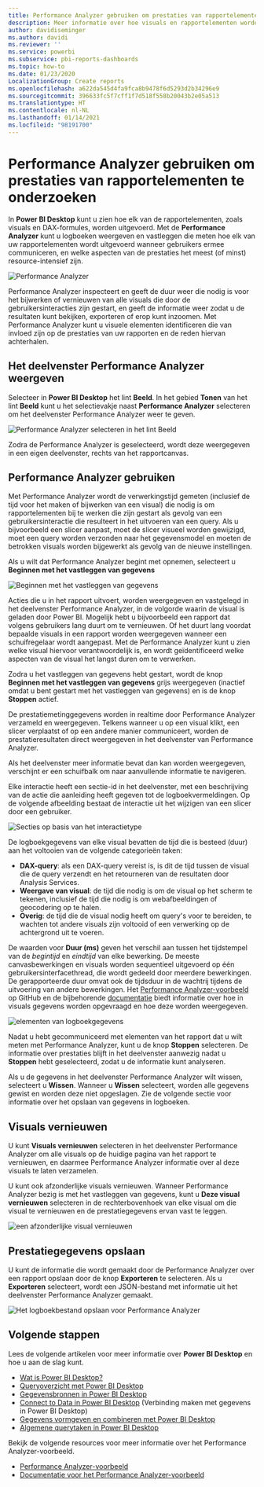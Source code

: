 ```yaml
---
title: Performance Analyzer gebruiken om prestaties van rapportelementen te onderzoeken in Power BI Desktop
description: Meer informatie over hoe visuals en rapportelementen worden uitgevoerd in termen van resourcegebruik en reactiesnelheid
author: davidiseminger
ms.author: davidi
ms.reviewer: ''
ms.service: powerbi
ms.subservice: pbi-reports-dashboards
ms.topic: how-to
ms.date: 01/23/2020
LocalizationGroup: Create reports
ms.openlocfilehash: a622da545d4fa9fca8b9478f6d5293d2b34296e9
ms.sourcegitcommit: 396633fc5f7cff1f7d518f558b20043b2e05a513
ms.translationtype: HT
ms.contentlocale: nl-NL
ms.lasthandoff: 01/14/2021
ms.locfileid: "98191700"
---
```

# <a name="use-performance-analyzer-to-examine-report-element-performance"></a>Performance Analyzer gebruiken om prestaties van rapportelementen te onderzoeken

In **Power BI Desktop** kunt u zien hoe elk van de rapportelementen, zoals visuals en DAX-formules, worden uitgevoerd. Met de **Performance Analyzer** kunt u logboeken weergeven en vastleggen die meten hoe elk van uw rapportelementen wordt uitgevoerd wanneer gebruikers ermee communiceren, en welke aspecten van de prestaties het meest (of minst) resource-intensief zijn.

![Performance Analyzer](media/desktop-performance-analyzer/performance-analyzer-01.png)

Performance Analyzer inspecteert en geeft de duur weer die nodig is voor het bijwerken of vernieuwen van alle visuals die door de gebruikersinteracties zijn gestart, en geeft de informatie weer zodat u de resultaten kunt bekijken, exporteren of erop kunt inzoomen. Met Performance Analyzer kunt u visuele elementen identificeren die van invloed zijn op de prestaties van uw rapporten en de reden hiervan achterhalen.

## <a name="displaying-the-performance-analyzer-pane"></a>Het deelvenster Performance Analyzer weergeven

Selecteer in **Power BI Desktop** het lint **Beeld**. In het gebied **Tonen** van het lint **Beeld** kunt u het selectievakje naast **Performance Analyzer** selecteren om het deelvenster Performance Analyzer weer te geven.

![Performance Analyzer selecteren in het lint Beeld](media/desktop-performance-analyzer/performance-analyzer-02.png)

Zodra de Performance Analyzer is geselecteerd, wordt deze weergegeven in een eigen deelvenster, rechts van het rapportcanvas.

## <a name="using-performance-analyzer"></a>Performance Analyzer gebruiken

Met Performance Analyzer wordt de verwerkingstijd gemeten (inclusief de tijd voor het maken of bijwerken van een visual) die nodig is om rapportelementen bij te werken die zijn gestart als gevolg van een gebruikersinteractie die resulteert in het uitvoeren van een query. Als u bijvoorbeeld een slicer aanpast, moet de slicer visueel worden gewijzigd, moet een query worden verzonden naar het gegevensmodel en moeten de betrokken visuals worden bijgewerkt als gevolg van de nieuwe instellingen. 

Als u wilt dat Performance Analyzer begint met opnemen, selecteert u **Beginnen met het vastleggen van gegevens**

![Beginnen met het vastleggen van gegevens](media/desktop-performance-analyzer/performance-analyzer-03.png)

Acties die u in het rapport uitvoert, worden weergegeven en vastgelegd in het deelvenster Performance Analyzer, in de volgorde waarin de visual is geladen door Power BI. Mogelijk hebt u bijvoorbeeld een rapport dat volgens gebruikers lang duurt om te vernieuwen. Of het duurt lang voordat bepaalde visuals in een rapport worden weergegeven wanneer een schuifregelaar wordt aangepast. Met de Performance Analyzer kunt u zien welke visual hiervoor verantwoordelijk is, en wordt geïdentificeerd welke aspecten van de visual het langst duren om te verwerken. 

Zodra u het vastleggen van gegevens hebt gestart, wordt de knop **Beginnen met het vastleggen van gegevens** grijs weergegeven (inactief omdat u bent gestart met het vastleggen van gegevens) en is de knop **Stoppen** actief. 

De prestatiemetinggegevens worden in realtime door Performance Analyzer verzameld en weergegeven. Telkens wanneer u op een visual klikt, een slicer verplaatst of op een andere manier communiceert, worden de prestatieresultaten direct weergegeven in het deelvenster van Performance Analyzer.

Als het deelvenster meer informatie bevat dan kan worden weergegeven, verschijnt er een schuifbalk om naar aanvullende informatie te navigeren.

Elke interactie heeft een sectie-id in het deelvenster, met een beschrijving van de actie die aanleiding heeft gegeven tot de logboekvermeldingen. Op de volgende afbeelding bestaat de interactie uit het wijzigen van een slicer door een gebruiker.

![Secties op basis van het interactietype](media/desktop-performance-analyzer/performance-analyzer-04.png)

De logboekgegevens van elke visual bevatten de tijd die is besteed (duur) aan het voltooien van de volgende categorieën taken:

* **DAX-query**: als een DAX-query vereist is, is dit de tijd tussen de visual die de query verzendt en het retourneren van de resultaten door Analysis Services.
* **Weergave van visual**: de tijd die nodig is om de visual op het scherm te tekenen, inclusief de tijd die nodig is om webafbeeldingen of geocodering op te halen. 
* **Overig**: de tijd die de visual nodig heeft om query's voor te bereiden, te wachten tot andere visuals zijn voltooid of een verwerking op de achtergrond uit te voeren.

De waarden voor **Duur (ms)** geven het verschil aan tussen het tijdstempel van de *begintijd* en *eindtijd* van elke bewerking. De meeste canvasbewerkingen en visuals worden sequentieel uitgevoerd op één gebruikersinterfacethread, die wordt gedeeld door meerdere bewerkingen. De gerapporteerde duur omvat ook de tijdsduur in de wachtrij tijdens de uitvoering van andere bewerkingen. Het [Performance Analyzer-voorbeeld](https://github.com/microsoft/powerbi-desktop-samples/tree/main/Performance%20Analyzer) op GitHub en de bijbehorende [documentatie](https://github.com/microsoft/powerbi-desktop-samples/blob/main/Performance%20Analyzer/Power%20BI%20Performance%20Analyzer%20Export%20File%20Format.docx) biedt informatie over hoe in visuals gegevens worden opgevraagd en hoe deze worden weergegeven.


![elementen van logboekgegevens](media/desktop-performance-analyzer/performance-analyzer-06.png)

Nadat u hebt gecommuniceerd met elementen van het rapport dat u wilt meten met Performance Analyzer, kunt u de knop **Stoppen** selecteren. De informatie over prestaties blijft in het deelvenster aanwezig nadat u **Stoppen** hebt geselecteerd, zodat u de informatie kunt analyseren.

Als u de gegevens in het deelvenster Performance Analyzer wilt wissen, selecteert u **Wissen**. Wanneer u **Wissen** selecteert, worden alle gegevens gewist en worden deze niet opgeslagen. Zie de volgende sectie voor informatie over het opslaan van gegevens in logboeken. 

## <a name="refreshing-visuals"></a>Visuals vernieuwen

U kunt **Visuals vernieuwen** selecteren in het deelvenster Performance Analyzer om alle visuals op de huidige pagina van het rapport te vernieuwen, en daarmee Performance Analyzer informatie over al deze visuals te laten verzamelen.

U kunt ook afzonderlijke visuals vernieuwen. Wanneer Performance Analyzer bezig is met het vastleggen van gegevens, kunt u **Deze visual vernieuwen** selecteren in de rechterbovenhoek van elke visual om die visual te vernieuwen en de prestatiegegevens ervan vast te leggen.

![een afzonderlijke visual vernieuwen](media/desktop-performance-analyzer/performance-analyzer-07.png)

## <a name="saving-performance-information"></a>Prestatiegegevens opslaan

U kunt de informatie die wordt gemaakt door de Performance Analyzer over een rapport opslaan door de knop **Exporteren** te selecteren. Als u **Exporteren** selecteert, wordt een JSON-bestand met informatie uit het deelvenster Performance Analyzer gemaakt. 

![Het logboekbestand opslaan voor Performance Analyzer](media/desktop-performance-analyzer/performance-analyzer-05.png)


## <a name="next-steps"></a>Volgende stappen
Lees de volgende artikelen voor meer informatie over **Power BI Desktop** en hoe u aan de slag kunt.

* [Wat is Power BI Desktop?](../fundamentals/desktop-what-is-desktop.md)
* [Queryoverzicht met Power BI Desktop](../transform-model/desktop-query-overview.md)
* [Gegevensbronnen in Power BI Desktop](../connect-data/desktop-data-sources.md)
* [Connect to Data in Power BI Desktop](../connect-data/desktop-connect-to-data.md) (Verbinding maken met gegevens in Power BI Desktop)
* [Gegevens vormgeven en combineren met Power BI Desktop](../connect-data/desktop-shape-and-combine-data.md)
* [Algemene querytaken in Power BI Desktop](../transform-model/desktop-common-query-tasks.md)   

Bekijk de volgende resources voor meer informatie over het Performance Analyzer-voorbeeld.

* [Performance Analyzer-voorbeeld](https://github.com/microsoft/powerbi-desktop-samples/tree/main/Performance%20Analyzer)
* [Documentatie voor het Performance Analyzer-voorbeeld](https://github.com/microsoft/powerbi-desktop-samples/blob/main/Performance%20Analyzer/Power%20BI%20Performance%20Analyzer%20Export%20File%20Format.docx)
